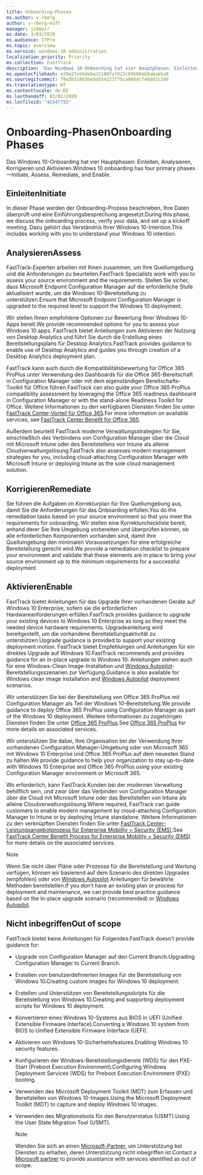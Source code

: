 ```yaml
---
title: Onboarding-Phasen
ms.author: v-rberg
author: v-rberg-msft
manager: jimmuir
ms.date: 3/03/2020
ms.audience: ITPro
ms.topic: overview
ms.service: windows-10-administration
localization_priority: Priority
ms.collection: FastTrack
description: 'Das Windows 10-Onboarding hat vier Hauptphasen: Einleiten, Analysieren, Korrigieren und Aktivieren.'
ms.openlocfilehash: e39e2fe56deba31188faf022c69b68ab0a6ab5a0
ms.sourcegitcommit: 79a5b31863be3d554223f75ca866dcf40dd2c2dd
ms.translationtype: HT
ms.contentlocale: de-DE
ms.lasthandoff: 03/02/2020
ms.locfileid: "42347755"
---
```

# <a name="onboarding-phases"></a><span data-ttu-id="ae1ac-103">Onboarding-Phasen</span><span class="sxs-lookup"><span data-stu-id="ae1ac-103">Onboarding Phases</span></span>

<span data-ttu-id="ae1ac-104">Das Windows 10-Onboarding hat vier Hauptphasen: Einleiten, Analysieren, Korrigieren und Aktivieren.</span><span class="sxs-lookup"><span data-stu-id="ae1ac-104">Windows 10 onboarding has four primary phases—Initiate, Assess, Remediate, and Enable.</span></span>

## <a name="initiate"></a><span data-ttu-id="ae1ac-105">Einleiten</span><span class="sxs-lookup"><span data-stu-id="ae1ac-105">Initiate</span></span>

<span data-ttu-id="ae1ac-106">In dieser Phase werden der Onboarding-Prozess beschrieben, Ihre Daten überprüft und eine Einführungsbesprechung angesetzt.</span><span class="sxs-lookup"><span data-stu-id="ae1ac-106">During this phase, we discuss the onboarding process, verify your data, and set up a kickoff meeting.</span></span> <span data-ttu-id="ae1ac-107">Dazu gehört das Verständnis Ihrer Windows 10-Intention.</span><span class="sxs-lookup"><span data-stu-id="ae1ac-107">This includes working with you to understand your Windows 10 intention.</span></span>

## <a name="assess"></a><span data-ttu-id="ae1ac-108">Analysieren</span><span class="sxs-lookup"><span data-stu-id="ae1ac-108">Assess</span></span>

<span data-ttu-id="ae1ac-109">FastTrack-Experten arbeiten mit Ihnen zusammen, um Ihre Quellumgebung und die Anforderungen zu beurteilen.</span><span class="sxs-lookup"><span data-stu-id="ae1ac-109">FastTrack Specialists work with you to assess your source environment and the requirements.</span></span> <span data-ttu-id="ae1ac-110">Stellen Sie sicher, dass Microsoft Endpoint Configuration Manager auf die erforderliche Stufe aktualisiert wurde, um die Windows 10-Bereitstellung zu unterstützen.</span><span class="sxs-lookup"><span data-stu-id="ae1ac-110">Ensure that Microsoft Endpoint Configuration Manager is upgraded to the required level to support the Windows 10 deployment.</span></span> 

<span data-ttu-id="ae1ac-111">Wir stellen Ihnen empfohlene Optionen zur Bewertung Ihrer Windows 10-Apps bereit.</span><span class="sxs-lookup"><span data-stu-id="ae1ac-111">We provide recommended options for you to assess your Windows 10 apps.</span></span> <span data-ttu-id="ae1ac-112">FastTrack bietet Anleitungen zum Aktivieren der Nutzung von Desktop Analytics und führt Sie durch die Erstellung eines Bereitstellungsplans für Desktop Analytics.</span><span class="sxs-lookup"><span data-stu-id="ae1ac-112">FastTrack provides guidance to enable use of Desktop Analytics and guides you through creation of a Desktop Analytics deployment plan.</span></span>

<span data-ttu-id="ae1ac-113">FastTrack kann auch durch die Kompatibilitätsbewertung für Office 365 ProPlus unter Verwendung des Dashboards für die Office 365-Bereitschaft in Configuration Manager oder mit dem eigenständigen Bereitschafts-Toolkit für Office führen.</span><span class="sxs-lookup"><span data-stu-id="ae1ac-113">FastTrack can also guide your Office 365 ProPlus compatibility assessment by leveraging the Office 365 readiness dashboard in Configuration Manager or with the stand-alone Readiness Toolkit for Office.</span></span> <span data-ttu-id="ae1ac-114">Weitere Informationen zu den verfügbaren Diensten finden Sie unter [FastTrack Center-Vorteil für Office 365](O365-fasttrack-benefit-for-office-365.md).</span><span class="sxs-lookup"><span data-stu-id="ae1ac-114">For more information on available services, see [FastTrack Center Benefit for Office 365](O365-fasttrack-benefit-for-office-365.md).</span></span> 

<span data-ttu-id="ae1ac-115">Außerdem beurteilt FastTrack moderne Verwaltungsstrategien für Sie, einschließlich des Verbindens von Configuration Manager über die Cloud mit Microsoft Intune oder des Bereitstellens von Intune als alleine Cloudverwaltungslösung.</span><span class="sxs-lookup"><span data-stu-id="ae1ac-115">FastTrack also assesses modern management strategies for you, including cloud-attaching Configuration Manager with Microsoft Intune or deploying Intune as the sole cloud management solution.</span></span>

## <a name="remediate"></a><span data-ttu-id="ae1ac-116">Korrigieren</span><span class="sxs-lookup"><span data-stu-id="ae1ac-116">Remediate</span></span>

<span data-ttu-id="ae1ac-117">Sie führen die Aufgaben im Korrekturplan für Ihre Quellumgebung aus, damit Sie die Anforderungen für das Onboarding erfüllen.</span><span class="sxs-lookup"><span data-stu-id="ae1ac-117">You do the remediation tasks based on your source environment so that you meet the requirements for onboarding.</span></span> <span data-ttu-id="ae1ac-118">Wir stellen eine Korrekturcheckliste bereit, anhand derer Sie Ihre Umgebung vorbereiten und überprüfen können, ob alle erforderlichen Komponenten vorhanden sind, damit ihre Quellumgebung den minimalen Voraussetzungen für eine erfolgreiche Bereitstellung gerecht wird.</span><span class="sxs-lookup"><span data-stu-id="ae1ac-118">We provide a remediation checklist to prepare your environment and validate that these elements are in place to bring your source environment up to the minimum requirements for a successful deployment.</span></span> 

## <a name="enable"></a><span data-ttu-id="ae1ac-119">Aktivieren</span><span class="sxs-lookup"><span data-stu-id="ae1ac-119">Enable</span></span>

<span data-ttu-id="ae1ac-120">FastTrack bietet Anleitungen für das Upgrade Ihrer vorhandenen Geräte auf Windows 10 Enterprise, sofern sie die erforderlichen Hardwareanforderungen erfüllen.</span><span class="sxs-lookup"><span data-stu-id="ae1ac-120">FastTrack provides guidance to upgrade your existing devices to Windows 10 Enterprise as long as they meet the needed device hardware requirements.</span></span> <span data-ttu-id="ae1ac-121">Upgradeanleitung wird bereitgestellt, um die vorhandene Bereitstellungsaktivität zu unterstützen.</span><span class="sxs-lookup"><span data-stu-id="ae1ac-121">Upgrade guidance is provided to support your existing deployment motion.</span></span> <span data-ttu-id="ae1ac-122">FastTrack bietet Empfehlungen und Anleitungen für ein direktes Upgrade auf Windows 10.</span><span class="sxs-lookup"><span data-stu-id="ae1ac-122">FastTrack recommends and provides guidance for an in-place upgrade to Windows 10.</span></span> <span data-ttu-id="ae1ac-123">Anleitungen stehen auch für eine Windows-Clean Image-Installation und [Windows Autopilot](EMS-onboarding-phases.md#windows-autopilot)-Bereitstellungsszenarien zur Verfügung.</span><span class="sxs-lookup"><span data-stu-id="ae1ac-123">Guidance is also available for Windows clean image installation and [Windows Autopilot](EMS-onboarding-phases.md#windows-autopilot) deployment scenarios.</span></span> 

<span data-ttu-id="ae1ac-124">Wir unterstützen Sie bei der Bereitstellung von Office 365 ProPlus mit Configuration Manager als Teil der Windows 10-Bereitstellung.</span><span class="sxs-lookup"><span data-stu-id="ae1ac-124">We provide guidance to deploy Office 365 ProPlus using Configuration Manager as part of the Windows 10 deployment.</span></span> <span data-ttu-id="ae1ac-125">Weitere Informationen zu zugehörigen Diensten finden Sie unter [Office 365 ProPlus](O365-onboarding-and-migration.md#office-365-proplus).</span><span class="sxs-lookup"><span data-stu-id="ae1ac-125">See [Office 365 ProPlus](O365-onboarding-and-migration.md#office-365-proplus) for more details on associated services.</span></span>

<span data-ttu-id="ae1ac-126">Wir unterstützen Sie dabei, Ihre Organisation bei der Verwendung Ihrer vorhandenen Configuration Manager-Umgebung oder von Microsoft 365 mit Windows 10 Enterprise und Office 365 ProPlus auf dem neuesten Stand zu halten.</span><span class="sxs-lookup"><span data-stu-id="ae1ac-126">We provide guidance to help your organization to stay up-to-date with Windows 10 Enterprise and Office 365 ProPlus using your existing Configuration Manager environment or Microsoft 365.</span></span>

<span data-ttu-id="ae1ac-127">Wo erforderlich, kann FastTrack Kunden bei der modernen Verwaltung behilflich sein, und zwar über das Verbinden von Configuration Manager über die Cloud mit Microsoft Intune oder das Bereitstellen von Intune als alleine Cloudverwaltungslösung.</span><span class="sxs-lookup"><span data-stu-id="ae1ac-127">Where required, FastTrack can guide customers to enable modern management by cloud-attaching Configuration Manager to Intune or by deploying Intune standalone.</span></span> <span data-ttu-id="ae1ac-128">Weitere Informationen zu den verknüpften Diensten finden Sie unter [FastTrack Center-Leistungsangebotprozess für Enterprise Mobility + Security (EMS)](EMS-fasttrack-process.md).</span><span class="sxs-lookup"><span data-stu-id="ae1ac-128">See [FastTrack Center Benefit Process for Enterprise Mobility + Security (EMS)](EMS-fasttrack-process.md) for more details on the associated services.</span></span>

> [!NOTE]
> <span data-ttu-id="ae1ac-129">Wenn Sie nicht über Pläne oder Prozesse für die Bereitstellung und Wartung verfügen, können wir basierend auf dem Szenario des direkten Upgrades (empfohlen) oder von [Windows Autopilot](EMS-onboarding-phases.md#windows-autopilot) Anleitungen für bewährte Methoden bereitstellen.</span><span class="sxs-lookup"><span data-stu-id="ae1ac-129">If you don’t have an existing plan or process for deployment and maintenance, we can provide best practice guidance based on the in-place upgrade scenario (recommended) or [Windows Autopilot](EMS-onboarding-phases.md#windows-autopilot).</span></span>

## <a name="out-of-scope"></a><span data-ttu-id="ae1ac-130">Nicht inbegriffen</span><span class="sxs-lookup"><span data-stu-id="ae1ac-130">Out of scope</span></span>

<span data-ttu-id="ae1ac-131">FastTrack bietet keine Anleitungen für Folgendes:</span><span class="sxs-lookup"><span data-stu-id="ae1ac-131">FastTrack doesn’t provide guidance for:</span></span>

- <span data-ttu-id="ae1ac-132">Upgrade von Configuration Manager auf den Current Branch.</span><span class="sxs-lookup"><span data-stu-id="ae1ac-132">Upgrading Configuration Manager to Current Branch.</span></span>
- <span data-ttu-id="ae1ac-133">Erstellen von benutzerdefinierten Images für die Bereitstellung von Windows 10.</span><span class="sxs-lookup"><span data-stu-id="ae1ac-133">Creating custom images for Windows 10 deployment.</span></span>
- <span data-ttu-id="ae1ac-134">Erstellen und Unterstützen von Bereitstellungsskripts für die Bereitstellung von Windows 10.</span><span class="sxs-lookup"><span data-stu-id="ae1ac-134">Creating and supporting deployment scripts for Windows 10 deployment.</span></span>
- <span data-ttu-id="ae1ac-135">Konvertieren eines Windows 10-Systems aus BIOS in UEFI (Unified Extensible Firmware Interface).</span><span class="sxs-lookup"><span data-stu-id="ae1ac-135">Converting a Windows 10 system from BIOS to Unified Extensible Firmware Interface (UEFI).</span></span>
- <span data-ttu-id="ae1ac-136">Aktivieren von Windows 10-Sicherheitsfeatures.</span><span class="sxs-lookup"><span data-stu-id="ae1ac-136">Enabling Windows 10 security features.</span></span> 
- <span data-ttu-id="ae1ac-137">Konfigurieren der Windows-Bereitstellungsdienste (WDS) für den PXE-Start (Preboot Execution Environment).</span><span class="sxs-lookup"><span data-stu-id="ae1ac-137">Configuring Windows Deployment Services (WDS) for Preboot Execution Environment (PXE) booting.</span></span>
- <span data-ttu-id="ae1ac-138">Verwenden des Microsoft Deployment Toolkit (MDT) zum Erfassen und Bereitstellen von Windows 10-Images.</span><span class="sxs-lookup"><span data-stu-id="ae1ac-138">Using the Microsoft Deployment Toolkit (MDT) to capture and deploy Windows 10 images.</span></span>
- <span data-ttu-id="ae1ac-139">Verwenden des Migrationstools für den Benutzerstatus (USMT).</span><span class="sxs-lookup"><span data-stu-id="ae1ac-139">Using the User State Migration Tool (USMT).</span></span>

  > [!NOTE]
  > <span data-ttu-id="ae1ac-140">Wenden Sie sich an einen [Microsoft-Partner](https://go.microsoft.com/fwlink/?linkid=2080150), um Unterstützung bei Diensten zu erhalten, deren Unterstützung nicht inbegriffen ist.</span><span class="sxs-lookup"><span data-stu-id="ae1ac-140">Contact a [Microsoft partner](https://go.microsoft.com/fwlink/?linkid=2080150) to provide assistance with services identified as out of scope.</span></span>

 